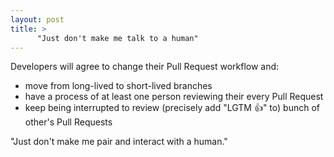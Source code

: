 ```yaml
---
layout: post
title: >
      "Just don't make me talk to a human"
---
```


Developers will agree to change their Pull Request workflow and:
- move from long-lived to short-lived branches
- have a process of at least one person reviewing their every Pull Request
- keep being interrupted to review (precisely add "LGTM 👍" to) bunch of other's Pull Requests

"Just don't make me pair and interact with a human."
